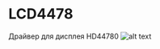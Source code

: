 # LCD4478
Драйвер для дисплея HD44780 
![alt text](https://avatars.mds.yandex.net/get-mpic/4936002/img_id7371965600940345523.jpeg/optimize)

